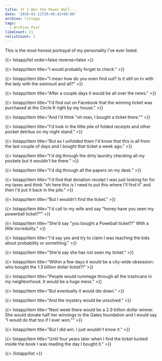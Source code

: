 ```yaml
---
title: If I Won the Power Ball...
date: '2016-01-11T20:40:42+00:00'
archive: listapp
tags: 
  - Archive Post
likeCount: 21
relistCount: 1
---
```


This is the most honest portrayal of my personality I've ever listed.

<!--more-->

{{< listapp/list order=false reverse=false >}}

   {{< listapp/item title="I would probably forget to check." >}}

   {{< listapp/item title="I mean how do you even find out? Is it still on tv with the lady with the swimsuit and all?" >}}

   {{< listapp/item title="After a couple days it would be all over the news." >}}

   {{< listapp/item title="I'd find out on Facebook that the winning ticket was purchased at the Circle K right by my house." >}}

   {{< listapp/item title="And I'd think \"oh man, I bought a ticket there.\"" >}}

   {{< listapp/item title="I'd look in the little pile of folded receipts and other pocket detritus on my night stand." >}}

   {{< listapp/item title="But as I unfolded them I'd know that this is all from the last couple of days and I bought that ticket a week ago." >}}

   {{< listapp/item title="I'd dig through the dirty laundry checking all my pockets but it wouldn't be there." >}}

   {{< listapp/item title="I'd dig through all the papers on my desk." >}}

   {{< listapp/item title="I'd find that donation receipt I was just looking for for my taxes and think \"oh here this is I need to put this where I'll find it\" and then I'd put it back in the pile." >}}

   {{< listapp/item title="But I wouldn't find the ticket." >}}

   {{< listapp/item title="I'd call to my wife and say \"honey have you seen my powerball ticket?\"" >}}

   {{< listapp/item title="She'd say \"you bought a Poweball ticket?!\" With a little incredulity." >}}

   {{< listapp/item title="I'd say yes and try to claim I was teaching the kids about probability or something." >}}

   {{< listapp/item title="She'd say she has not seen my ticket." >}}

   {{< listapp/item title="Within a few days it would be a city-wide obsession: who bought the 1.3 billion dollar ticket?!" >}}

   {{< listapp/item title="People would rummage through all the trashcans in my neighborhood. It would be a huge mess." >}}

   {{< listapp/item title="But eventually it would die down." >}}

   {{< listapp/item title="And the mystery would be unsolved." >}}

   {{< listapp/item title="Next week there would be a 2.9 billion dollar winner. She would donate half her winnings to the Gates foundation and I would say \"I would do that too if I ever won.\"" >}}

   {{< listapp/item title="But I did win. I just wouldn't know it." >}}

   {{< listapp/item title="Until four years later when I find the ticket tucked inside the book I was reading the day I bought it." >}}

{{< /listapp/list >}}
